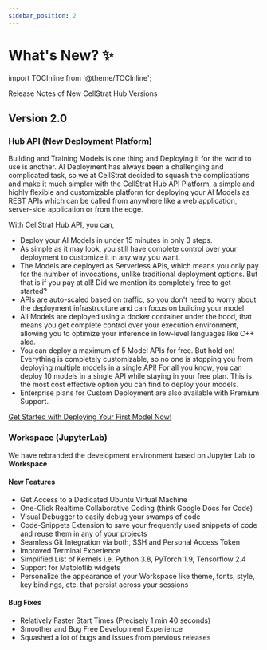 ```yaml
---
sidebar_position: 2
---
```


# What's New? ✨

import TOCInline from '@theme/TOCInline';

Release Notes of New CellStrat Hub Versions

<TOCInline toc={toc} />

## Version 2.0

### Hub API (New Deployment Platform)

Building and Training Models is one thing and Deploying it for the world to use is another. AI Deployment has always been a challenging and complicated task, so we at CellStrat decided to squash the complications and make it much simpler with the CellStrat Hub API Platform, a simple and highly flexible and customizable platform for deploying your AI Models as REST APIs which can be called from anywhere like a web application, server-side application or from the edge.

With CellStrat Hub API, you can,
- Deploy your AI Models in under 15 minutes in only 3 steps.
- As simple as it may look, you still have complete control over your deployment to customize it in any way you want.
- The Models are deployed as Serverless APIs, which means you only pay for the number of invocations, unlike traditional deployment options. But that is if you pay at all! Did we mention its completely free to get started?
- APIs are auto-scaled based on traffic, so you don't need to worry about the deployment infrastructure and can focus on building your model.
- All Models are deployed using a docker container under the hood, that means you get complete control over your execution environment, allowing you to optimize your inference in low-level languages like C++ also.
- You can deploy a maximum of 5 Model APIs for free. But hold on! Everything is completely customizable, so no one is stopping you from deploying multiple models in a single API! For all you know, you can deploy 10 models in a single API while staying in your free plan. This is the most cost effective option you can find to deploy your models.
- Enterprise plans for Custom Deployment are also available with Premium Support.

[Get Started with Deploying Your First Model Now!](/HubAPI%20Deployment%20🚀/quickstart)

### Workspace (JupyterLab)

We have rebranded the development environment based on Jupyter Lab to **Workspace**

#### New Features

- Get Access to a Dedicated Ubuntu Virtual Machine
- One-Click Realtime Collaborative Coding (think Google Docs for Code)
- Visual Debugger to easily debug your swamps of code
- Code-Snippets Extension to save your frequently used snippets of code and reuse them in any of your projects
- Seamless Git Integration via both, SSH and Personal Access Token
- Improved Terminal Experience
- Simplified List of Kernels i.e. Python 3.8, PyTorch 1.9, Tensorflow 2.4
- Support for Matplotlib widgets
- Personalize the appearance of your Workspace like theme, fonts, style, key bindings, etc. that persist across your sessions

#### Bug Fixes

- Relatively Faster Start Times (Precisely 1 min 40 seconds)
- Smoother and Bug Free Development Experience
- Squashed a lot of bugs and issues from previous releases


